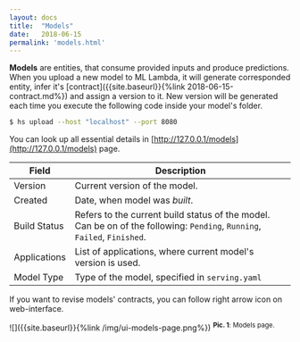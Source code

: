 ```yaml
---
layout: docs
title:  "Models"
date:   2018-06-15
permalink: 'models.html'
---
```


__Models__ are entities, that consume provided inputs and produce predictions. When you upload a new model to ML Lambda, it will generate corresponded entity, infer it's [contract]({{site.baseurl}}{%link 2018-06-15-contract.md%}) and assign a version to it. New version will be generated each time you execute the following code inside your model's folder. 

```sh
$ hs upload --host "localhost" --port 8080
```

You can look up all essential details in [http://127.0.0.1/models](http://127.0.0.1/models) page.

| Field | Description |
| ----- | ----------- |
| Version | Current version of the model. |
| Created | Date, when model was _built_. |
| Build Status | Refers to the current build status of the model. Can be on of the following: `Pending`, `Running`, `Failed`, `Finished`. |
| Applications | List of applications, where current model's version is used. |
| Model Type | Type of the model, specified in `serving.yaml` | 

If you want to revise models' contracts, you can follow right arrow icon on web-interface. 

![]({{site.baseurl}}{%link /img/ui-models-page.png%})
<sup>__Pic. 1__: Models page.</sup>